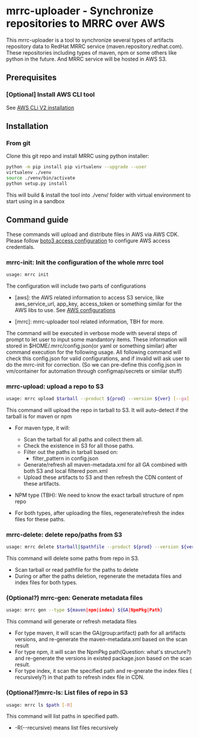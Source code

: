 # mrrc-uploader - Synchronize repositories to MRRC over AWS

This mrrc-uploader is a tool to synchronize several types of artifacts
repository data to RedHat MRRC service (maven.repository.redhat.com). These
repositories including types of maven, npm or some others like python in the
future. And MRRC service will be hosted in AWS S3.

## Prerequisites

### [Optional] Install AWS CLI tool

See [AWS CLi V2 installation](https://docs.aws.amazon.com/cli/latest/userguide/install-cliv2-linux.html#cliv2-linux-install)

## Installation

### From git

Clone this git repo and install MRRC using python installer:

```bash
python -m pip install pip virtualenv --upgrade --user
virtualenv ./venv
source ./venv/bin/activate
python setup.py install
```

This will build & install the tool into ./venv/ folder with virtual environment
to start using in a sandbox

## Command guide

These commands will upload and distribute files in AWS via AWS CDK. Please
follow [boto3 access configuration](https://boto3.amazonaws.com/v1/documentation/api/latest/guide/configuration.html)
to configure AWS access credentials.

### mrrc-init: Init the configuration of the whole mrrc tool

```bash
usage: mrrc init
```

The configuration will include two parts of configurations

* [aws]: the AWS related information to access S3 service, like aws_service_url,
  app_key, access_token or something similar for the AWS libs to use.
  See [AWS configurations](https://boto3.amazonaws.com/v1/documentation/api/latest/guide/configuration.html)

* [mrrc]: mrrc-uploader tool related information, TBH for more.

The command will be executed in verbose mode with several steps of prompt to let
user to input some mandantory items. These information will stored in
$HOME/.mrrc/config.json(or yaml or something similar) after command execution
for the following usage. All following command will check this config.json for
valid configurations, and if invalid will ask user to do the mrrc-init for
correction.
(So we can pre-define this config.json in vm/container for automation through
configmap/secrets or similar stuff)

### mrrc-upload: upload a repo to S3

```bash
usage: mrrc upload $tarball --product ${prod} --version ${ver} [--ga] [--debug]
```

This command will upload the repo in tarball to S3.
It will auto-detect if the tarball is for maven or npm

* For maven type, it will:
  * Scan the tarball for all paths and collect them all.
  * Check the existence in S3 for all those paths.
  * Filter out the paths in tarball based on:
    * filter_pattern in config.json
  * Generate/refresh all maven-metadata.xml for all GA combined
    with both S3 and local filtered pom.xml
  * Upload these artifacts to S3 and then refresh the CDN
    content of these artifacts.

* NPM type (TBH): We need to know the exact tarball structure
  of npm repo

* For both types, after uploading the files, regenerate/refresh
  the index files for these paths.

### mrrc-delete: delete repo/paths from S3

```bash
usage: mrrc delete $tarball|$pathfile --product ${prod} --version ${ver} [--ga] [--debug]
```

This command will delete some paths from repo in S3.

* Scan tarball or read pathfile for the paths to delete
* During or after the paths deletion, regenerate the metadata files and index
  files for both types.

### (Optional?) mrrc-gen: Generate metadata files

```bash
usage: mrrc gen --type ${maven|npm|index} ${GA|NpmPkg|Path}
```

This command will generate or refresh metadata files

* For type maven, it will scan the GA(group:artifact) path for all artifacts
  versions, and re-generate the maven-metadata.xml based on the scan result
* For type npm, it will scan the NpmPkg path(Question: what's structure?) and
  re-generate the versions in existed package.json based on the scan result.
* For type index, it scan the specified path and re-gnerate the index files (
  recursively?) in that path to refresh index file in CDN.

### (Optional?)mrrc-ls: List files of repo in S3

```bash
usage: mrrc ls $path [-R]
```

This command will list paths in specified path.

* -R(--recursive) means list files recursively
